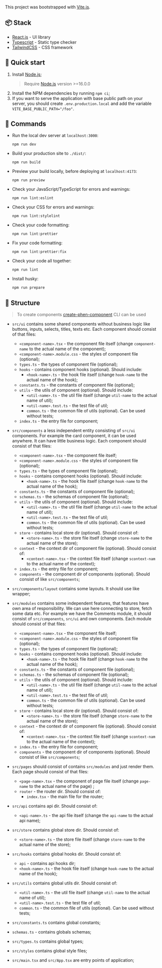 This project was bootstrapped with [Vite.js](https://vitejs.dev).

## 📦 Stack

-   [React.js](https://reactjs.org) - UI library
-   [Typescript](https://www.typescriptlang.org) - Static type checker
-   [TailwindCSS](https://tailwindcss.com) - CSS framework

## 🚀 Quick start

1. Install [Node.js](https://nodejs.org);
    > Require [Node.js](https://nodejs.org) version >=16.0.0
2. Install the NPM dependencies by running `npm ci`;
3. If you want to serve the application with base public path on your server, you should create `.env.production.local` and add the variable `VITE_BASE_PUBLIC_PATH="/foo"`.

## 🤖 Commands

-   Run the local dev server at `localhost:3000`:
    ```
    npm run dev
    ```
-   Build your production site to `./dist/`:
    ```
    npm run build
    ```
-   Preview your build locally, before deploying at `localhost:4173`:
    ```
    npm run preview
    ```
-   Check your JavaScript/TypeScript for errors and warnings:
    ```
    npm run lint:eslint
    ```
-   Check your CSS for errors and warnings:
    ```
    npm run lint:stylelint
    ```
-   Check your code formatting:
    ```
    npm run lint:prettier
    ```
-   Fix your code formatting:
    ```
    npm run lint:prettier:fix
    ```
-   Check your code all together:
    ```
    npm run lint
    ```
-   Install husky:
    ```bash
    npm run prepare
    ```

## 🧶 Structure

> To create components [create-phen-component](https://github.com/m-kolomoyets/create-phen-component) CLI can be used

-   `src/ui` contains some shared components without business logic like buttons, inputs, selects, titles, texts etc. Each component should consist of that files:

    -   `<component-name>.tsx` - the component file itself (change `component-name` to the actual name of the component);
    -   `<component-name>.module.css` - the styles of component file (optional);
    -   `types.ts` - the types of component file (optional);
    -   `hooks` - contains component hooks (optional). Should include:
        -   `<hook-name>.ts` - the hook file itself (change `hook-name` to the actual name of the hook);
    -   `constants.ts` - the constants of component file (optional);
    -   `utils` - the utils of component (optional). Should include:
        -   `<util-name>.ts` - the util file itself (change `util-name` to the actual name of util);
        -   `<util-name>.test.ts` - the test file of util;
        -   `common.ts` - the common file of utils (optional). Can be used without tests;
    -   `index.ts` - the entry file for component;

-   `src/components` a less independent entity consisting of `src/ui` components. For example the card component, it can be used anywhere. It can have little business logic. Each component should consist of that files:
    -   `<component-name>.tsx` - the component file itself;
    -   `<component-name>.module.css` - the styles of component file (optional);
    -   `types.ts` - the types of component file (optional);
    -   `hooks` - contains component hooks (optional). Should include:
        -   `<hook-name>.ts` - the hook file itself (change `hook-name` to the actual name of the hook);
    -   `constants.ts` - the constants of component file (optional);
    -   `schemas.ts` - the schemas of component file (optional);
    -   `utils` - the utils of component (optional). Should include:
        -   `<util-name>.ts` - the util file itself (change `util-name` to the actual name of util);
        -   `<util-name>.test.ts` - the test file of util;
        -   `common.ts` - the common file of utils (optional). Can be used without tests;
    -   `store` - contains local store dir (optional). Should consist of:
        -   `<store-name>.ts` - the store file itself (change `store-name` to the actual name of the store);
    -   `context` - the context dir of component file (optional). Should consist of:
        -   `<context-name>.tsx` - the context file itself (change `scontext-nam` to the actual name of the context);
    -   `index.ts` - the entry file for component;
    -   `components` - the component dir of components (optional). Should consist of like `src/components`;
-   `src/components/layout` contains some layouts. It should use like wrapper;
-   `src/modules` contains some independent features, that features have own area of responsibility. We can use here connecting to store, fetch some data etc. For example we have the Comments module, it should consist of `src/components`, `src/ui` and own components. Each module should consist of that files:
    -   `<component-name>.tsx` - the component file itself;
    -   `<component-name>.module.css` - the styles of component file (optional);
    -   `types.ts` - the types of component file (optional);
    -   `hooks` - contains component hooks (optional). Should include:
        -   `<hook-name>.ts` - the hook file itself (change `hook-name` to the actual name of the hook);
    -   `constants.ts` - the constants of component file (optional);
    -   `schemas.ts` - the schemas of component file (optional);
    -   `utils` - the utils of component (optional). Should include:
        -   `<util-name>.ts` - the util file itself (change `util-name` to the actual name of util);
        -   `<util-name>.test.ts` - the test file of util;
        -   `common.ts` - the common file of utils (optional). Can be used without tests;
    -   `store` - contains local store dir (optional). Should consist of:
        -   `<store-name>.ts` - the store file itself (change `store-name` to the actual name of the store);
    -   `context` - the context dir of component file (optional). Should consist of:
        -   `<context-name>.tsx` - the context file itself (change `scontext-nam` to the actual name of the context);
    -   `index.ts` - the entry file for component;
    -   `components` - the component dir of components (optional). Should consist of like `src/components`;
-   `src/pages` should consist of contains `src/modules` and just render them. Each page should consist of that files:
    -   `<page-name>.tsx` - the component of page file itself (change `page-name` to the actual name of the page) ;
    -   `router` - the router dir. Should consist of:
        -   `index.tsx` - the main file for the router;
-   `src/api` contains api dir. Should consist of:
    -   `<api-name>.ts` - the api file itself (change the `api-name` to the actual api name);
-   `src/store` contains global store dir. Should consist of:
    -   `<store-name>.ts` - the store file itself (change `store-name` to the actual name of the store);
-   `src/hooks` contains global hooks dir. Should consist of:
    -   `api` - contains api hooks dir;
    -   `<hook-name>.ts` - the hook file itself (change `hook-name` to the actual name of the hook);
-   `src/utils` contains global utils dir. Should consist of:
    -   `<util-name>.ts` - the util file itself (change `util-name` to the actual name of util);
    -   `<util-name>.test.ts` - the test file of util;
    -   `common.ts` - the common file of utils (optional). Can be used without tests;
-   `src/constants.ts` contains global constants;
-   `schemas.ts` - contains globals schemas;
-   `src/types.ts` contains global types;
-   `src/styles` contains global style files;
-   `src/main.tsx` and `src/App.tsx` are entry points of application;
